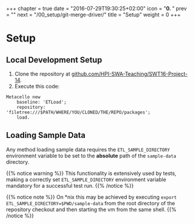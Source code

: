 +++
chapter = true
date = "2016-07-29T19:30:25+02:00"
icon = "<b>0. </b>"
prev = ""
next = "/00_setup/git-merge-driver/"
title = "Setup"
weight = 0
+++

# Setup

## Local Development Setup

1. Clone the repository at [github.com/HPI-SWA-Teaching/SWT16-Project-14](https://github.com/HPI-SWA-Teaching/SWT16-Project-14).
2. Execute this code:

```smalltalk
Metacello new
    baseline: 'ETLoad';
    repository: 'filetree:///$PATH/WHERE/YOU/CLONED/THE/REPO/packages';
    load.
```

## Loading Sample Data

Any method loading sample data requires the `ETL_SAMPLE_DIRECTORY` environment variable to be set to the **absolute** path of the `sample-data` directory.

{{% notice warning %}}
This functionality is extensively used by tests, making a correctly set `ETL_SAMPLE_DIRECTORY` environment variable mandatory for a successful test run.
{{% /notice %}}

{{% notice note %}}
On *nix this may be achieved by executing `export ETL_SAMPLE_DIRECTORY=$PWD/sample-data` from the root directory of the repository checkout and then starting the vm from the same shell.
{{% /notice %}}

